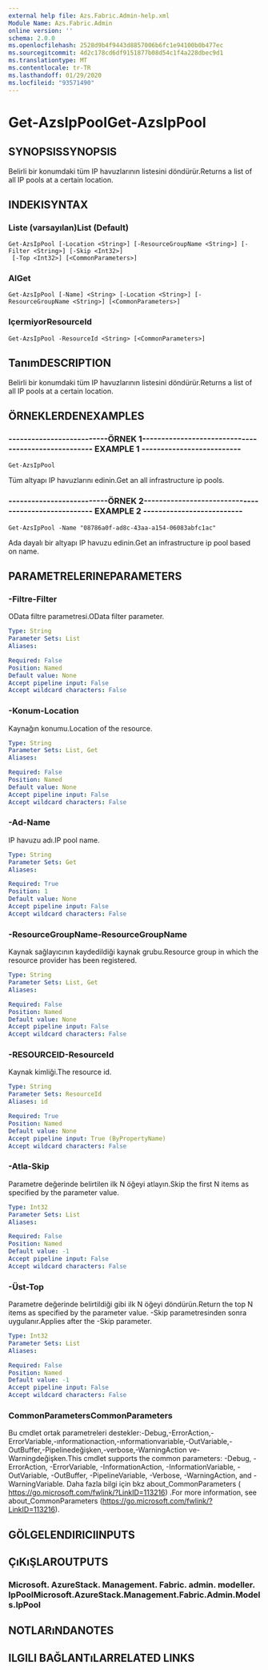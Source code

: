 ```yaml
---
external help file: Azs.Fabric.Admin-help.xml
Module Name: Azs.Fabric.Admin
online version: ''
schema: 2.0.0
ms.openlocfilehash: 2528d9b4f9443d8857006b6fc1e94100b0b477ec
ms.sourcegitcommit: 4d2c178cd6df9151877b08d54c1f4a228dbec9d1
ms.translationtype: MT
ms.contentlocale: tr-TR
ms.lasthandoff: 01/29/2020
ms.locfileid: "93571490"
---
```

# <span data-ttu-id="ac1c1-101">Get-AzsIpPool</span><span class="sxs-lookup"><span data-stu-id="ac1c1-101">Get-AzsIpPool</span></span>

## <span data-ttu-id="ac1c1-102">SYNOPSIS</span><span class="sxs-lookup"><span data-stu-id="ac1c1-102">SYNOPSIS</span></span>
<span data-ttu-id="ac1c1-103">Belirli bir konumdaki tüm IP havuzlarının listesini döndürür.</span><span class="sxs-lookup"><span data-stu-id="ac1c1-103">Returns a list of all IP pools at a certain location.</span></span>

## <span data-ttu-id="ac1c1-104">INDEKI</span><span class="sxs-lookup"><span data-stu-id="ac1c1-104">SYNTAX</span></span>

### <span data-ttu-id="ac1c1-105">Liste (varsayılan)</span><span class="sxs-lookup"><span data-stu-id="ac1c1-105">List (Default)</span></span>
```
Get-AzsIpPool [-Location <String>] [-ResourceGroupName <String>] [-Filter <String>] [-Skip <Int32>]
 [-Top <Int32>] [<CommonParameters>]
```

### <span data-ttu-id="ac1c1-106">Al</span><span class="sxs-lookup"><span data-stu-id="ac1c1-106">Get</span></span>
```
Get-AzsIpPool [-Name] <String> [-Location <String>] [-ResourceGroupName <String>] [<CommonParameters>]
```

### <span data-ttu-id="ac1c1-107">Içermiyor</span><span class="sxs-lookup"><span data-stu-id="ac1c1-107">ResourceId</span></span>
```
Get-AzsIpPool -ResourceId <String> [<CommonParameters>]
```

## <span data-ttu-id="ac1c1-108">Tanım</span><span class="sxs-lookup"><span data-stu-id="ac1c1-108">DESCRIPTION</span></span>
<span data-ttu-id="ac1c1-109">Belirli bir konumdaki tüm IP havuzlarının listesini döndürür.</span><span class="sxs-lookup"><span data-stu-id="ac1c1-109">Returns a list of all IP pools at a certain location.</span></span>

## <span data-ttu-id="ac1c1-110">ÖRNEKLERDEN</span><span class="sxs-lookup"><span data-stu-id="ac1c1-110">EXAMPLES</span></span>

### <span data-ttu-id="ac1c1-111">--------------------------ÖRNEK 1--------------------------</span><span class="sxs-lookup"><span data-stu-id="ac1c1-111">-------------------------- EXAMPLE 1 --------------------------</span></span>
```
Get-AzsIpPool
```

<span data-ttu-id="ac1c1-112">Tüm altyapı IP havuzlarını edinin.</span><span class="sxs-lookup"><span data-stu-id="ac1c1-112">Get an all infrastructure ip pools.</span></span>

### <span data-ttu-id="ac1c1-113">--------------------------ÖRNEK 2--------------------------</span><span class="sxs-lookup"><span data-stu-id="ac1c1-113">-------------------------- EXAMPLE 2 --------------------------</span></span>
```
Get-AzsIpPool -Name "08786a0f-ad8c-43aa-a154-06083abfc1ac"
```

<span data-ttu-id="ac1c1-114">Ada dayalı bir altyapı IP havuzu edinin.</span><span class="sxs-lookup"><span data-stu-id="ac1c1-114">Get an infrastructure ip pool based on name.</span></span>

## <span data-ttu-id="ac1c1-115">PARAMETRELERINE</span><span class="sxs-lookup"><span data-stu-id="ac1c1-115">PARAMETERS</span></span>

### <span data-ttu-id="ac1c1-116">-Filtre</span><span class="sxs-lookup"><span data-stu-id="ac1c1-116">-Filter</span></span>
<span data-ttu-id="ac1c1-117">OData filtre parametresi.</span><span class="sxs-lookup"><span data-stu-id="ac1c1-117">OData filter parameter.</span></span>

```yaml
Type: String
Parameter Sets: List
Aliases: 

Required: False
Position: Named
Default value: None
Accept pipeline input: False
Accept wildcard characters: False
```

### <span data-ttu-id="ac1c1-118">-Konum</span><span class="sxs-lookup"><span data-stu-id="ac1c1-118">-Location</span></span>
<span data-ttu-id="ac1c1-119">Kaynağın konumu.</span><span class="sxs-lookup"><span data-stu-id="ac1c1-119">Location of the resource.</span></span>

```yaml
Type: String
Parameter Sets: List, Get
Aliases: 

Required: False
Position: Named
Default value: None
Accept pipeline input: False
Accept wildcard characters: False
```

### <span data-ttu-id="ac1c1-120">-Ad</span><span class="sxs-lookup"><span data-stu-id="ac1c1-120">-Name</span></span>
<span data-ttu-id="ac1c1-121">IP havuzu adı.</span><span class="sxs-lookup"><span data-stu-id="ac1c1-121">IP pool name.</span></span>

```yaml
Type: String
Parameter Sets: Get
Aliases: 

Required: True
Position: 1
Default value: None
Accept pipeline input: False
Accept wildcard characters: False
```

### <span data-ttu-id="ac1c1-122">-ResourceGroupName</span><span class="sxs-lookup"><span data-stu-id="ac1c1-122">-ResourceGroupName</span></span>
<span data-ttu-id="ac1c1-123">Kaynak sağlayıcının kaydedildiği kaynak grubu.</span><span class="sxs-lookup"><span data-stu-id="ac1c1-123">Resource group in which the resource provider has been registered.</span></span>

```yaml
Type: String
Parameter Sets: List, Get
Aliases: 

Required: False
Position: Named
Default value: None
Accept pipeline input: False
Accept wildcard characters: False
```

### <span data-ttu-id="ac1c1-124">-RESOURCEID</span><span class="sxs-lookup"><span data-stu-id="ac1c1-124">-ResourceId</span></span>
<span data-ttu-id="ac1c1-125">Kaynak kimliği.</span><span class="sxs-lookup"><span data-stu-id="ac1c1-125">The resource id.</span></span>

```yaml
Type: String
Parameter Sets: ResourceId
Aliases: id

Required: True
Position: Named
Default value: None
Accept pipeline input: True (ByPropertyName)
Accept wildcard characters: False
```

### <span data-ttu-id="ac1c1-126">-Atla</span><span class="sxs-lookup"><span data-stu-id="ac1c1-126">-Skip</span></span>
<span data-ttu-id="ac1c1-127">Parametre değerinde belirtilen ilk N öğeyi atlayın.</span><span class="sxs-lookup"><span data-stu-id="ac1c1-127">Skip the first N items as specified by the parameter value.</span></span>

```yaml
Type: Int32
Parameter Sets: List
Aliases: 

Required: False
Position: Named
Default value: -1
Accept pipeline input: False
Accept wildcard characters: False
```

### <span data-ttu-id="ac1c1-128">-Üst</span><span class="sxs-lookup"><span data-stu-id="ac1c1-128">-Top</span></span>
<span data-ttu-id="ac1c1-129">Parametre değerinde belirtildiği gibi ilk N öğeyi döndürün.</span><span class="sxs-lookup"><span data-stu-id="ac1c1-129">Return the top N items as specified by the parameter value.</span></span>
<span data-ttu-id="ac1c1-130">-Skip parametresinden sonra uygulanır.</span><span class="sxs-lookup"><span data-stu-id="ac1c1-130">Applies after the -Skip parameter.</span></span>

```yaml
Type: Int32
Parameter Sets: List
Aliases: 

Required: False
Position: Named
Default value: -1
Accept pipeline input: False
Accept wildcard characters: False
```

### <span data-ttu-id="ac1c1-131">CommonParameters</span><span class="sxs-lookup"><span data-stu-id="ac1c1-131">CommonParameters</span></span>
<span data-ttu-id="ac1c1-132">Bu cmdlet ortak parametreleri destekler:-Debug,-ErrorAction,-ErrorVariable,-ınformationaction,-ınformationvariable,-OutVariable,-OutBuffer,-Pipelinedeğişken,-verbose,-WarningAction ve-Warningdeğişken.</span><span class="sxs-lookup"><span data-stu-id="ac1c1-132">This cmdlet supports the common parameters: -Debug, -ErrorAction, -ErrorVariable, -InformationAction, -InformationVariable, -OutVariable, -OutBuffer, -PipelineVariable, -Verbose, -WarningAction, and -WarningVariable.</span></span> <span data-ttu-id="ac1c1-133">Daha fazla bilgi için bkz about_CommonParameters ( https://go.microsoft.com/fwlink/?LinkID=113216) .</span><span class="sxs-lookup"><span data-stu-id="ac1c1-133">For more information, see about_CommonParameters (https://go.microsoft.com/fwlink/?LinkID=113216).</span></span>

## <span data-ttu-id="ac1c1-134">GÖLGELENDIRICI</span><span class="sxs-lookup"><span data-stu-id="ac1c1-134">INPUTS</span></span>

## <span data-ttu-id="ac1c1-135">ÇıKıŞLAR</span><span class="sxs-lookup"><span data-stu-id="ac1c1-135">OUTPUTS</span></span>

### <span data-ttu-id="ac1c1-136">Microsoft. AzureStack. Management. Fabric. admin. modeller. IpPool</span><span class="sxs-lookup"><span data-stu-id="ac1c1-136">Microsoft.AzureStack.Management.Fabric.Admin.Models.IpPool</span></span>

## <span data-ttu-id="ac1c1-137">NOTLARıNDA</span><span class="sxs-lookup"><span data-stu-id="ac1c1-137">NOTES</span></span>

## <span data-ttu-id="ac1c1-138">ILGILI BAĞLANTıLAR</span><span class="sxs-lookup"><span data-stu-id="ac1c1-138">RELATED LINKS</span></span>

